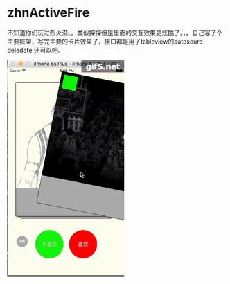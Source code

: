 # zhnActiveFire
不知道你们玩过烈火没。。类似探探但是里面的交互效果更炫酷了。。。自己写了个主要框架，写完主要的卡片效果了，接口都是用了tableview的datesoure deledate
还可以吧。

![gif](https://github.com/zhnnnnn/zhnActiveFire/blob/master/gif5%E6%96%B0%E6%96%87%E4%BB%B6.gif)

